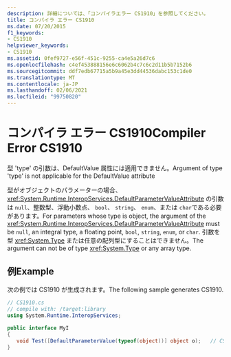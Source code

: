```yaml
---
description: 詳細については、「コンパイラエラー CS1910」を参照してください。
title: コンパイラ エラー CS1910
ms.date: 07/20/2015
f1_keywords:
- CS1910
helpviewer_keywords:
- CS1910
ms.assetid: 0fef9727-e56f-451c-9255-ca4e5a26d7c6
ms.openlocfilehash: c4ef453888156e6c6062b4c7c6c2d11b5b7152b6
ms.sourcegitcommit: ddf7edb67715a5b9a45e3dd44536dabc153c1de0
ms.translationtype: MT
ms.contentlocale: ja-JP
ms.lasthandoff: 02/06/2021
ms.locfileid: "99750820"
---
```

# <a name="compiler-error-cs1910"></a><span data-ttu-id="26bc0-103">コンパイラ エラー CS1910</span><span class="sxs-lookup"><span data-stu-id="26bc0-103">Compiler Error CS1910</span></span>

<span data-ttu-id="26bc0-104">型 'type' の引数は、DefaultValue 属性には適用できません。</span><span class="sxs-lookup"><span data-stu-id="26bc0-104">Argument of type 'type' is not applicable for the DefaultValue attribute</span></span>  
  
 <span data-ttu-id="26bc0-105">型がオブジェクトのパラメーターの場合、 <xref:System.Runtime.InteropServices.DefaultParameterValueAttribute> の引数は `null`、整数型、浮動小数点、 `bool`、 `string`、 `enum`、または `char`である必要があります。</span><span class="sxs-lookup"><span data-stu-id="26bc0-105">For parameters whose type is object, the argument of the <xref:System.Runtime.InteropServices.DefaultParameterValueAttribute> must be `null`, an integral type, a floating point, `bool`, `string`, `enum`, or `char`.</span></span> <span data-ttu-id="26bc0-106">引数を型 <xref:System.Type> または任意の配列型にすることはできません。</span><span class="sxs-lookup"><span data-stu-id="26bc0-106">The argument can not be of type <xref:System.Type> or any array type.</span></span>  
  
## <a name="example"></a><span data-ttu-id="26bc0-107">例</span><span class="sxs-lookup"><span data-stu-id="26bc0-107">Example</span></span>  

 <span data-ttu-id="26bc0-108">次の例では CS1910 が生成されます。</span><span class="sxs-lookup"><span data-stu-id="26bc0-108">The following sample generates CS1910.</span></span>  
  
```csharp  
// CS1910.cs  
// compile with: /target:library  
using System.Runtime.InteropServices;  
  
public interface MyI  
{  
   void Test([DefaultParameterValue(typeof(object))] object o);   // CS1910  
}  
```
